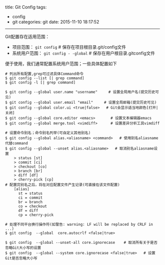 title: Git Config
tags:
  - config
  - git
categories: git
date: 2015-11-10 18:17:52
---

Git配置存在适用范围：

-  项目范围： `git config`    # 保存在项目根目录.git/config文件
-  系统用户范围： `git config - -global`      # 保存在用户根目录.gitconfig文件

便于使用，我们通常配置系统用户范围；一些具体配置如下

	# 列出所有配置,grep可过滤具体Command命令
	$ git config --list	[| grep command]
	$ git config -l [| grep command]

	$ git config --global user.name "username"     # 设置全局用户名(提交历史可见)
    $ git config --global user.email "email"     # 设置全局邮箱(提交历史可见)
    $ git config --global color.ui <true|false>   # Git会显示适当地颜色[打开|关闭]
    $ git config --global core.editor <emacs>       # 设置文本编辑器emacs
    $ git config --global merge.tool <vimdiff>      # 设置差异分析工具vimdiff
     
    # 设置命令别名；命令别名列举(可自定义其他别名)
	$ git config --global alias.<aliasname> <command> 	# 使用别名aliasname代替command
	$ git config --global --unset alias.<aliasname>   # 取消别名aliasname设置
		> status [st]
		> commit [ci]
		> checkout [co]
		> branch [br]
		> diff [df]
        > cherry-pick [cp]
	# 配置完别名之后，将在对应配置文件产生记录(可直接在该文件配置)
		[alias]  
	      st = status  
	      ci = commit  
	      br = branch  
	      co = checkout  
	      df = diff 
          cp = cherry-pick
	   
	# 处理不同平台换行操作符(如警告: warning: LF will be replaced by CRLF in ...)
    $ git config  --global  core.autocrlf <false|true> 

	$ git config  --global --unset-all core.ignorecase    # 取消所有关于是否忽略Git大小写的设置
	$ git config  --global --system core.ignorecase <false|true>   # 设置Git是否忽略大小写